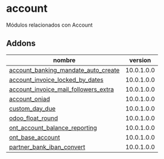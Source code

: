 account
=========
Módulos relacionados con Account


Addons
----------------
nombre | version
--- | ---
[account_banking_mandate_auto_create](account_banking_mandate_auto_create/) | 10.0.1.0.0
[account_invoice_locked_by_dates](account_invoice_locked_by_dates/) | 10.0.1.0.0
[account_invoice_mail_followers_extra](account_invoice_mail_followers_extra/) | 10.0.1.0.0
[account_oniad](account_oniad/) | 10.0.1.0.0
[custom_day_due](custom_day_due/) | 10.0.1.0.0
[odoo_float_round](odoo_float_round/) | 10.0.1.0.0
[ont_account_balance_reporting](ont_account_balance_reporting/) | 10.0.1.0.0
[ont_base_account](ont_base_account/) | 10.0.1.0.0
[partner_bank_iban_convert](partner_bank_iban_convert/) | 10.0.1.0.0
